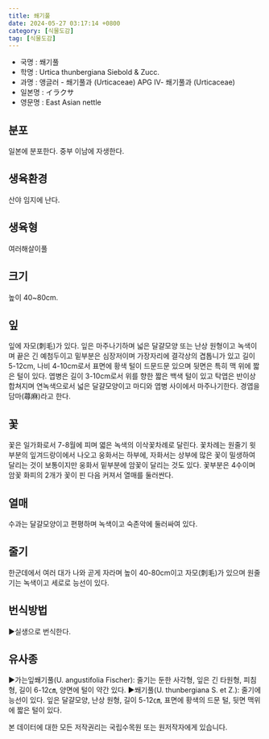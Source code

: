 ```yaml
---
title: 쐐기풀
date: 2024-05-27 03:17:14 +0800
category: [식물도감]
tag: [식물도감]
---
```




- 국명 : 쐐기풀
- 학명 : Urtica thunbergiana Siebold & Zucc.
- 과명 : 앵글러 - 쐐기풀과 (Urticaceae) APG Ⅳ- 쐐기풀과 (Urticaceae)
- 일본명 : イラクサ
- 영문명 : East Asian nettle


## 분포
일본에 분포한다.중부 이남에 자생한다.
## 생육환경
산야 임지에 난다.
## 생육형
여러해살이풀
## 크기
높이 40~80cm.
## 잎
잎에 자모(刺毛)가 있다. 잎은 마주나기하며 넓은 달걀모양 또는 난상 원형이고 녹색이며 끝은 긴 예첨두이고 밑부분은 심장저이며 가장자리에 결각상의 겹톱니가 있고 길이 5-12cm, 나비 4-10cm로서 표면에 황색 털이 드문드문 있으며 뒷면은 특히 맥 위에 짧은 털이 있다. 엽병은 길이 3-10cm로서 위를 향한 짧은 백색 털이 있고 탁엽은 반이상 합쳐지며 연녹색으로서 넓은 달걀모양이고 마디와 엽병 사이에서 마주나기한다. 경엽을 담마(蕁麻)라고 한다.
## 꽃
꽃은 일가화로서 7-8월에 피며 엷은 녹색의 이삭꽃차례로 달린다. 꽃차례는 원줄기 윗부분의 잎겨드랑이에서 나오고 웅화서는 하부에, 자화서는 상부에 많은 꽃이 밀생하여 달리는 것이 보통이지만 웅화서 밑부분에 암꽃이 달리는 것도 있다. 꽃부분은 4수이며 암꽃 화피의 2개가 꽃이 핀 다음 커져서 열매를 둘러싼다.
## 열매
수과는 달걀모양이고 편평하며 녹색이고 숙존악에 둘러싸여 있다.
## 줄기
한군데에서 여러 대가 나와 곧게 자라며 높이 40-80cm이고 자모(刺毛)가 있으며 원줄기는 녹색이고 세로로 능선이 있다.
## 번식방법
▶실생으로 번식한다.
## 유사종
▶가는잎쐐기풀(U. angustifolia Fischer): 줄기는 둔한 사각형, 잎은 긴 타원형, 피침형, 길이 6-12㎝, 양면에 털이 약간 있다. ▶쐐기풀(U. thunbergiana S. et Z.): 줄기에 능선이 있다. 잎은 달걀모양, 난상 원형, 길이 5-12㎝, 표면에 황색의 드문 털, 뒷면 맥위에 짧은 털이 있다.






본 데이터에 대한 모든 저작권리는 국립수목원 또는 원저작자에게 있습니다.
